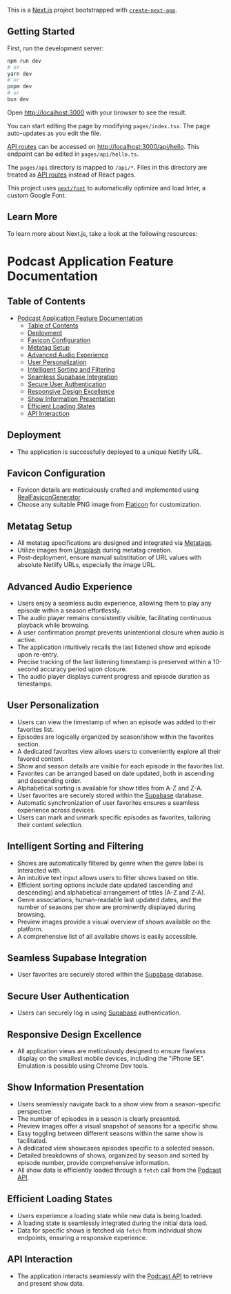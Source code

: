 This is a [Next.js](https://nextjs.org/) project bootstrapped with [`create-next-app`](https://github.com/vercel/next.js/tree/canary/packages/create-next-app).

## Getting Started

First, run the development server:

```bash
npm run dev
# or
yarn dev
# or
pnpm dev
# or
bun dev
```

Open [http://localhost:3000](http://localhost:3000) with your browser to see the result.

You can start editing the page by modifying `pages/index.tsx`. The page auto-updates as you edit the file.

[API routes](https://nextjs.org/docs/api-routes/introduction) can be accessed on [http://localhost:3000/api/hello](http://localhost:3000/api/hello). This endpoint can be edited in `pages/api/hello.ts`.

The `pages/api` directory is mapped to `/api/*`. Files in this directory are treated as [API routes](https://nextjs.org/docs/api-routes/introduction) instead of React pages.

This project uses [`next/font`](https://nextjs.org/docs/basic-features/font-optimization) to automatically optimize and load Inter, a custom Google Font.

## Learn More

To learn more about Next.js, take a look at the following resources:

# Podcast Application Feature Documentation

## Table of Contents

- [Podcast Application Feature Documentation](#podcast-application-feature-documentation)
  - [Table of Contents](#table-of-contents)
  - [Deployment](#deployment)
  - [Favicon Configuration](#favicon-configuration)
  - [Metatag Setup](#metatag-setup)
  - [Advanced Audio Experience](#advanced-audio-experience)
  - [User Personalization](#user-personalization)
  - [Intelligent Sorting and Filtering](#intelligent-sorting-and-filtering)
  - [Seamless Supabase Integration](#seamless-supabase-integration)
  - [Secure User Authentication](#secure-user-authentication)
  - [Responsive Design Excellence](#responsive-design-excellence)
  - [Show Information Presentation](#show-information-presentation)
  - [Efficient Loading States](#efficient-loading-states)
  - [API Interaction](#api-interaction)

## Deployment

- The application is successfully deployed to a unique Netlify URL.

## Favicon Configuration

- Favicon details are meticulously crafted and implemented using [RealFaviconGenerator](https://realfavicongenerator.net/).
- Choose any suitable PNG image from [Flaticon](https://www.flaticon.com/) for customization.

## Metatag Setup

- All metatag specifications are designed and integrated via [Metatags](https://metatags.io/).
- Utilize images from [Unsplash](https://unsplash.com/) during metatag creation.
- Post-deployment, ensure manual substitution of URL values with absolute Netlify URLs, especially the image URL.

## Advanced Audio Experience

- Users enjoy a seamless audio experience, allowing them to play any episode within a season effortlessly.
- The audio player remains consistently visible, facilitating continuous playback while browsing.
- A user confirmation prompt prevents unintentional closure when audio is active.
- The application intuitively recalls the last listened show and episode upon re-entry.
- Precise tracking of the last listening timestamp is preserved within a 10-second accuracy period upon closure.
- The audio player displays current progress and episode duration as timestamps.

## User Personalization

- Users can view the timestamp of when an episode was added to their favorites list.
- Episodes are logically organized by season/show within the favorites section.
- A dedicated favorites view allows users to conveniently explore all their favored content.
- Show and season details are visible for each episode in the favorites list.
- Favorites can be arranged based on date updated, both in ascending and descending order.
- Alphabetical sorting is available for show titles from A-Z and Z-A.
- User favorites are securely stored within the [Supabase](https://app.supabase.com) database.
- Automatic synchronization of user favorites ensures a seamless experience across devices.
- Users can mark and unmark specific episodes as favorites, tailoring their content selection.

## Intelligent Sorting and Filtering

- Shows are automatically filtered by genre when the genre label is interacted with.
- An intuitive text input allows users to filter shows based on title.
- Efficient sorting options include date updated (ascending and descending) and alphabetical arrangement of titles (A-Z and Z-A).
- Genre associations, human-readable last updated dates, and the number of seasons per show are prominently displayed during browsing.
- Preview images provide a visual overview of shows available on the platform.
- A comprehensive list of all available shows is easily accessible.

## Seamless Supabase Integration

- User favorites are securely stored within the [Supabase](https://app.supabase.com) database.

## Secure User Authentication

- Users can securely log in using [Supabase](https://app.supabase.com) authentication.

## Responsive Design Excellence

- All application views are meticulously designed to ensure flawless display on the smallest mobile devices, including the "iPhone SE". Emulation is possible using Chrome Dev tools.

## Show Information Presentation

- Users seamlessly navigate back to a show view from a season-specific perspective.
- The number of episodes in a season is clearly presented.
- Preview images offer a visual snapshot of seasons for a specific show.
- Easy toggling between different seasons within the same show is facilitated.
- A dedicated view showcases episodes specific to a selected season.
- Detailed breakdowns of shows, organized by season and sorted by episode number, provide comprehensive information.
- All show data is efficiently loaded through a `fetch` call from the [Podcast API](https://podcast-api.netlify.app/shows).

## Efficient Loading States

- Users experience a loading state while new data is being loaded.
- A loading state is seamlessly integrated during the initial data load.
- Data for specific shows is fetched via `fetch` from individual show endpoints, ensuring a responsive experience.

## API Interaction

- The application interacts seamlessly with the [Podcast API](https://podcast-api.netlify.app/shows) to retrieve and present show data.
